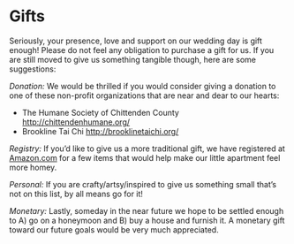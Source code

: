 <h1 class="section-title">Gifts</h1>

Seriously, your presence, love and support on our wedding day is gift enough! Please do not feel any obligation to purchase a gift for us. If you are still moved to give us something tangible though, here are some suggestions:

*Donation:* We would be thrilled if you would consider giving a donation to one of these non-profit organizations that are near and dear to our hearts:

- The Humane Society of Chittenden County <http://chittendenhumane.org/>
- Brookline Tai Chi <http://brooklinetaichi.org/>

*Registry:* If you’d like to give us a more traditional gift, we have registered at [Amazon.com](http://www.amazon.com/registry/wedding/1EX6KW1VF8LRM) for a few items that would help make our little apartment feel more homey. 

*Personal:* If you are crafty/artsy/inspired to give us something small that’s not on this list, by all means go for it!

*Monetary:* Lastly, someday in the near future we hope to be settled enough to A) go on a honeymoon and B) buy a house and furnish it. A monetary gift toward our future goals would be very much appreciated.
